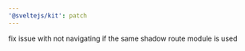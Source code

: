 ```yaml
---
'@sveltejs/kit': patch
---
```


fix issue with not navigating if the same shadow route module is used
